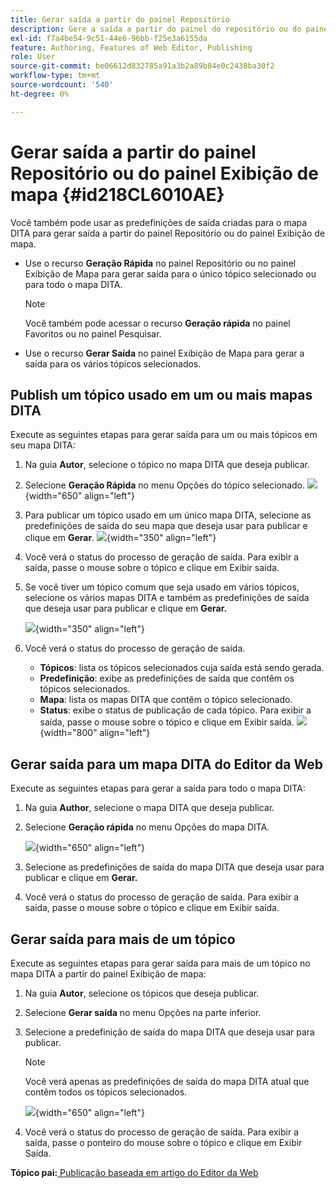 ```yaml
---
title: Gerar saída a partir do painel Repositório
description: Gere a saída a partir do painel do repositório ou do painel Exibição do mapa no AEM Guides. Saiba como publicar um tópico usado em um ou mais mapas DITA ou gerar saída para vários tópicos.
exl-id: f7a4be54-9c51-44e6-96bb-f25e3a6155da
feature: Authoring, Features of Web Editor, Publishing
role: User
source-git-commit: be06612d832785a91a3b2a89b84e0c2438ba30f2
workflow-type: tm+mt
source-wordcount: '540'
ht-degree: 0%

---
```


# Gerar saída a partir do painel Repositório ou do painel Exibição de mapa {#id218CL6010AE}

Você também pode usar as predefinições de saída criadas para o mapa DITA para gerar saída a partir do painel Repositório ou do painel Exibição de mapa.

- Use o recurso **Geração Rápida** no painel Repositório ou no painel Exibição de Mapa para gerar saída para o único tópico selecionado ou para todo o mapa DITA.

  >[!NOTE]
  >
  > Você também pode acessar o recurso **Geração rápida** no painel Favoritos ou no painel Pesquisar.

- Use o recurso **Gerar Saída** no painel Exibição de Mapa para gerar a saída para os vários tópicos selecionados.

## Publish um tópico usado em um ou mais mapas DITA

Execute as seguintes etapas para gerar saída para um ou mais tópicos em seu mapa DITA:

1. Na guia **Autor**, selecione o tópico no mapa DITA que deseja publicar.

1. Selecione **Geração Rápida** no menu Opções do tópico selecionado.
   ![](images/select-topic-options-menu_cs.png){width="650" align="left"}

1. Para publicar um tópico usado em um único mapa DITA, selecione as predefinições de saída do seu mapa que deseja usar para publicar e clique em **Gerar**.
   ![](images/select-preset_cs.png){width="350" align="left"}

1. Você verá o status do processo de geração de saída. Para exibir a saída, passe o mouse sobre o tópico e clique em Exibir saída.

1. Se você tiver um tópico comum que seja usado em vários tópicos, selecione os vários mapas DITA e também as predefinições de saída que deseja usar para publicar e clique em **Gerar.**

   ![](images/select-preset-multiple-maps_cs.png){width="350" align="left"}

1. Você verá o status do processo de geração de saída.

   - **Tópicos**: lista os tópicos selecionados cuja saída está sendo gerada.
   - **Predefinição**: exibe as predefinições de saída que contêm os tópicos selecionados.
   - **Mapa**: lista os mapas DITA que contêm o tópico selecionado.
   - **Status**: exibe o status de publicação de cada tópico.
Para exibir a saída, passe o mouse sobre o tópico e clique em Exibir saída.
     ![](images/output-multiple-maps_cs.png){width="800" align="left"}


## Gerar saída para um mapa DITA do Editor da Web

Execute as seguintes etapas para gerar a saída para todo o mapa DITA:

1. Na guia **Author**, selecione o mapa DITA que deseja publicar.

1. Selecione **Geração rápida** no menu Opções do mapa DITA.

   ![](images/select-map-options-menu_cs.png){width="650" align="left"}

1. Selecione as predefinições de saída do mapa DITA que deseja usar para publicar e clique em **Gerar.**

1. Você verá o status do processo de geração de saída. Para exibir a saída, passe o mouse sobre o tópico e clique em Exibir saída.


## Gerar saída para mais de um tópico

Execute as seguintes etapas para gerar saída para mais de um tópico no mapa DITA a partir do painel Exibição de mapa:

1. Na guia **Autor**, selecione os tópicos que deseja publicar.

1. Selecione **Gerar saída** no menu Opções na parte inferior.

1. Selecione a predefinição de saída do mapa DITA que deseja usar para publicar.

   >[!NOTE]
   >
   > Você verá apenas as predefinições de saída do mapa DITA atual que contêm todos os tópicos selecionados.

   ![](images/generate-output-multiple-topics_cs.png){width="650" align="left"}

1. Você verá o status do processo de geração de saída. Para exibir a saída, passe o ponteiro do mouse sobre o tópico e clique em Exibir Saída.


**Tópico pai:**[ Publicação baseada em artigo do Editor da Web](web-editor-article-publishing.md)
